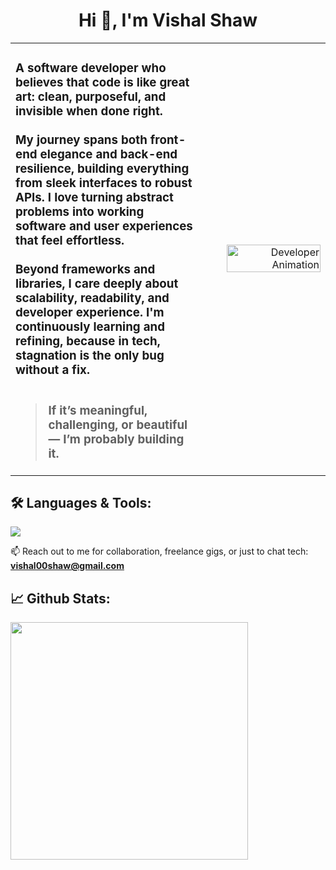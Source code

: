<h1 align="center">Hi 👋, I'm Vishal Shaw</h1>

<table>
<tr>
<td width="60%">
  <h3 align="left">
  A software developer who believes that code is like great art: clean, purposeful, and invisible when done right.
  <br>
  <br>
  My journey spans both front-end elegance and back-end resilience, building everything from sleek interfaces to robust APIs. I love turning abstract problems into working software and user experiences that feel effortless.
  <br>
  <br>
  Beyond frameworks and libraries, I care deeply about scalability, readability, and developer experience. I'm continuously learning and refining, because in tech, stagnation is the only bug without a fix.
  <br>
  <br>

> If it’s meaningful, challenging, or beautiful —
> I’m probably building it.

  </h3>
</td>
<td width="40%" align="right">
  <img src="./assets/animation.gif" alt="Developer Animation" width="90%" />
</td>
</tr>
<table>


## 🛠️ **Languages & Tools:**

<p>
  <img src="https://skillicons.dev/icons?i=html,css,js,jquery,ts,java,python,nodejs,express,nestjs,angular,react,nextjs,redux,tailwind,bootstrap,sass,materialui,php,spring,mysql,postgres,mongodb,redis,rabbitmq,git,firebase,docker,gcp,aws" />
</p>

<!-- <p align="left"> <img src="https://komarev.com/ghpvc/?username=vishalshaw03&label=Profile%20views&color=0e75b6&style=flat" alt="vishalshaw03" /> </p> -->

📫 Reach out to me for collaboration, freelance gigs, or just to chat tech: **vishal00shaw@gmail.com**

## 📈 **Github Stats:**

<p>
  <img align="left" width="380" src="https://streak-stats.demolab.com?user=vishalshaw03&theme=dark&hide_border=true" alt="" />
</p>
